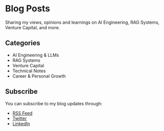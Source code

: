 # Blog Posts

Sharing my views, opinions and learnings on AI Engineering, RAG Systems, Venture Capital, and more.

## Categories

- AI Engineering & LLMs
- RAG Systems
- Venture Capital
- Technical Notes
- Career & Personal Growth

## Subscribe

You can subscribe to my blog updates through:
- [RSS Feed](../feed_rss_created.xml)
- [Twitter](https://twitter.com/rachittshah)
- [LinkedIn](https://www.linkedin.com/in/rachitt-shah/) 
